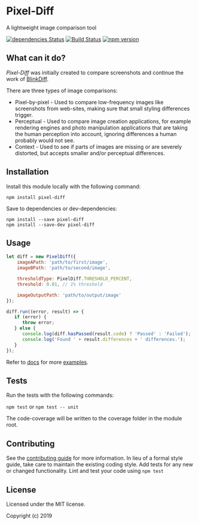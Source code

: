 Pixel-Diff
==========

A lightweight image comparison tool

[![dependencies Status](https://david-dm.org/koola/pixel-diff.svg)](https://david-dm.org/koola/pixel-diff)
[![Build Status](https://travis-ci.org/koola/pixel-diff.svg)](https://travis-ci.org/koola/pixel-diff)
[![npm version](https://badge.fury.io/js/pixel-diff.svg)](https://www.npmjs.com/package/pixel-diff)

## What can it do?

*Pixel-Diff* was initially created to compare screenshots and continue the work of [BlinkDiff](https://github.com/yahoo/blink-diff).

There are three types of image comparisons:

- Pixel-by-pixel - Used to compare low-frequency images like screenshots from web-sites, making sure that small styling differences trigger.
- Perceptual - Used to compare image creation applications, for example rendering engines and photo manipulation applications that are taking the human perception into account, ignoring differences a human probably would not see.
- Context - Used to see if parts of images are missing or are severely distorted, but accepts smaller and/or perceptual differences.


## Installation

Install this module locally with the following command:
```shell
npm install pixel-diff
```

Save to dependencies or dev-dependencies:
```shell
npm install --save pixel-diff
npm install --save-dev pixel-diff
```

## Usage

```javascript
let diff = new PixelDiff({
    imageAPath: 'path/to/first/image',
    imageBPath: 'path/to/second/image',

    thresholdType: PixelDiff.THRESHOLD_PERCENT,
    threshold: 0.01, // 1% threshold

    imageOutputPath: 'path/to/output/image'
});

diff.run((error, result) => {
   if (error) {
      throw error;
   } else {
      console.log(diff.hasPassed(result.code) ? 'Passed' : 'Failed');
      console.log('Found ' + result.differences + ' differences.');
   }
});
```

Refer to [docs](./docs/) for more  [examples](./docs/examples.md).

## Tests

Run the tests with the following commands:

`npm test` or `npm test -- unit`

The code-coverage will be written to the coverage folder in the module root.

## Contributing

See the [contributing guide](./docs/contributing.md) for more information.
In lieu of a formal style guide, take care to maintain the existing coding style.
Add tests for any new or changed functionality. Lint and test your code using
`npm test`

## License

Licensed under the MIT license.

Copyright (c) 2019
